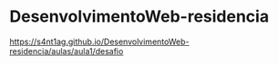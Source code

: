 # DesenvolvimentoWeb-residencia

https://s4nt1ag.github.io/DesenvolvimentoWeb-residencia/aulas/aula1/desafio
